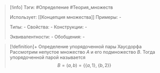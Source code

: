 > [!info]
> Тэги: #Определение #Теория_множеств 
> 
> Использует: [[Концепция множества]]
> Примеры: *-*
> 
> Типы: *-*
> Свойства: *-*
> Конструкции: *-*
> 
> Эквивалентности: *-*
> Обобщения: *-*

> [!definition]+ Определение упорядоченной пары Хаусдорфа
> Рассмотрим непустое множество $A$ и его подмножество $B$.  Тогда упорядоченной парой называется $$B = (a,b) = \Big\{ \big\{ a, 1 \big\},\; \big\{b, 2\big\} \Big\}$$